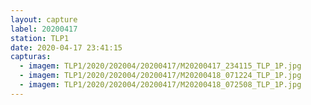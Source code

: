 ```yaml
---
layout: capture
label: 20200417
station: TLP1
date: 2020-04-17 23:41:15
capturas:
  - imagem: TLP1/2020/202004/20200417/M20200417_234115_TLP_1P.jpg
  - imagem: TLP1/2020/202004/20200417/M20200418_071224_TLP_1P.jpg
  - imagem: TLP1/2020/202004/20200417/M20200418_072508_TLP_1P.jpg
---
```

